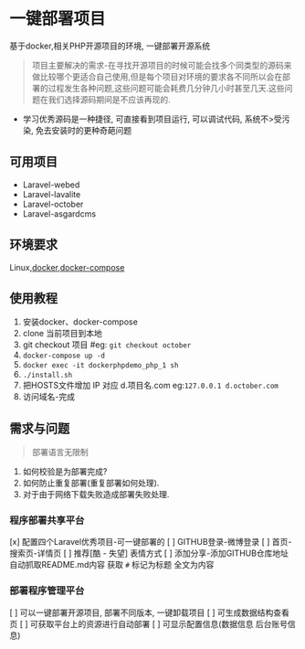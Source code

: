 # 一键部署项目
基于docker,相关PHP开源项目的环境, 一键部署开源系统

> 项目主要解决的需求-在寻找开源项目的时候可能会找多个同类型的源码来做比较哪个更适合自己使用,但是每个项目对环境的要求各不同所以会在部署的过程发生各种问题,这些问题可能会耗费几分钟几小时甚至几天.这些问题在我们选择源码期间是不应该再现的.

- 学习优秀源码是一种捷径, 可直接看到项目运行, 可以调试代码, 系统不>受污染, 免去安装时的更种奇葩问题

## 可用项目

- Laravel-webed
- Laravel-lavalite
- Laravel-october
- Laravel-asgardcms

## 环境要求

Linux,[docker](https://docs.docker.com/engine/installation/linux/docker-ce/ubuntu/#supported-storage-drivers),[docker-compose](https://docs.docker.com/compose/install/#install-compose)

## 使用教程

1. 安装docker、docker-compose
2. clone 当前项目到本地
3. git checkout 项目 #eg: `git checkout october`
4. `docker-compose up -d`
5. `docker exec -it dockerphpdemo_php_1 sh`
6. `./install.sh`
7. 把HOSTS文件增加 IP 对应 d.项目名.com eg:`127.0.0.1 d.october.com`
8. 访问域名-完成

## 需求与问题

> 部署语言无限制

1. 如何校验是为部署完成?
2. 如何防止重复部署(重复部署如何处理). 
3. 对于由于网络下载失败造成部署失败处理.


### 程序部署共享平台

[x] 配置四个Laravel优秀项目-可一键部署的
[ ] GITHUB登录-微博登录
[ ] 首页-搜索页-详情页
[ ] 推荐[酷 - 失望] 表情方式
[ ] 添加分享-添加GITHUB仓库地址 自动抓取README.md内容 获取 `#` 标记为标题 全文为内容


### 部署程序管理平台
[ ] 可以一键部署开源项目, 部署不同版本, 一键卸载项目
[ ] 可生成数据结构查看页
[ ] 可获取平台上的资源进行自动部署
[ ] 可显示配置信息(数据信息 后台账号信息)

